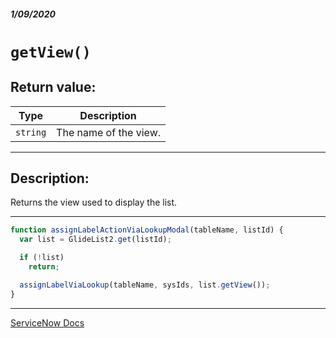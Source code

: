 ##### 1/09/2020
# `getView()`
## Return value:
| Type | Description |
|---|---|
| `string` | The name of the view. |

---

## Description:
Returns the view used to display the list.

---

```js
function assignLabelActionViaLookupModal(tableName, listId) {
  var list = GlideList2.get(listId);

  if (!list)
    return;

  assignLabelViaLookup(tableName, sysIds, list.getView());
}
```

---

[ServiceNow Docs](https://developer.servicenow.com/app.do#!/api_doc?v=newyork&id=r_GL2-getView)